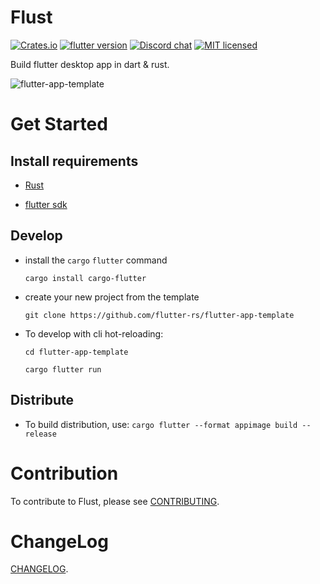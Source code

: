 # Flust

[![Crates.io][crates-badge]][crates-url]
[![flutter version][flutter-badge]][flutter-url]
[![Discord chat][discord-badge]][discord-url]
[![MIT licensed][mit-badge]][mit-url]

Build flutter desktop app in dart & rust.

![flutter-app-template][flutter-app-template]

# Get Started

## Install requirements

- [Rust](https://www.rust-lang.org/tools/install)

- [flutter sdk](https://flutter.io)

## Develop
- install the `cargo` `flutter` command

    `cargo install cargo-flutter`
    
- create your new project from the template

    `git clone https://github.com/flutter-rs/flutter-app-template`

- To develop with cli hot-reloading:

    `cd flutter-app-template`
    
    `cargo flutter run`

## Distribute
- To build distribution, use:
    `cargo flutter --format appimage build --release`

# Contribution
To contribute to Flust, please see [CONTRIBUTING](CONTRIBUTING.md).

# ChangeLog
[CHANGELOG](CHANGELOG.md).

[flutter-badge]: https://img.shields.io/badge/flutter-v1.9.1-blueviolet.svg
[flutter-url]: https://flutter.dev/
[discord-badge]: https://img.shields.io/discord/743549843632423053?label=discord
[discord-url]: https://discord.gg/WwdAE6p
[crates-badge]: https://img.shields.io/crates/v/flust-engine.svg
[crates-url]: https://crates.io/crates/flust-engine
[mit-badge]: https://img.shields.io/badge/license-MIT-blue.svg
[mit-url]: LICENSE-MIT
[flutter-app-template]: https://user-images.githubusercontent.com/741807/72476798-5a99e280-37ee-11ea-9e08-b0175ae21ad6.png
